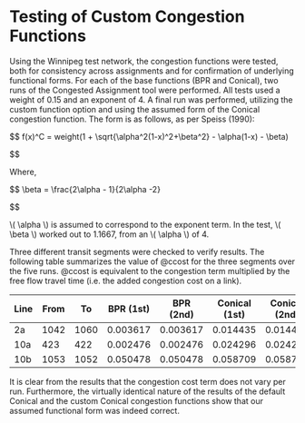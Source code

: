# Testing of Custom Congestion Functions

Using the Winnipeg test network, the congestion functions were tested, both for consistency across assignments and for confirmation of
 underlying functional forms. For each of the base functions (BPR and Conical), two runs of the Congested Assignment
 tool were performed. All tests used a weight of 0.15 and an exponent of 4. A final run was performed, utilizing the 
custom function option and using the assumed form of the Conical congestion function. The form is as follows, as per Speiss (1990):


$$
f(x)^C = weight(1 + \sqrt{\alpha^2(1-x)^2+\beta^2} - \alpha(1-x) - \beta)

$$

Where,


$$
\beta = \frac{2\alpha - 1}{2\alpha -2}

$$

\\( \alpha \\) is assumed to correspond to the exponent term. In the test, \\( \beta \\) worked out to 1.1667, from an \\( \alpha \\) of 4.

Three different transit segments were checked to verify results. The following table summarizes the value of @ccost for
the three segments over the five runs. @ccost is equivalent to the congestion term multiplied by the free flow travel time
(i.e. the added congestion cost on a link). 


|    Line     |    From    |    To      |    BPR (1st)    |    BPR (2nd)    |    Conical (1st)    |    Conical (2nd)    |    Conical (Custom)    |
|-------------|------------|------------|-----------------|-----------------|---------------------|---------------------|------------------------|
|    2a       |    1042    |    1060    |    0.003617     |    0.003617     |    0.014435         |    0.014435         |    0.014435            |
|    10a      |    423     |    422     |    0.002476     |    0.002476     |    0.024296         |    0.024296         |    0.024295            |
|    10b      |    1053    |    1052    |    0.050478     |    0.050478     |    0.058709         |    0.058709         |    0.058709            |

It is clear from the results that the congestion cost term does not vary per run. Furthermore, the virtually identical nature of
the results of the default Conical and the custom Conical congestion
functions show that our assumed functional form was indeed correct.